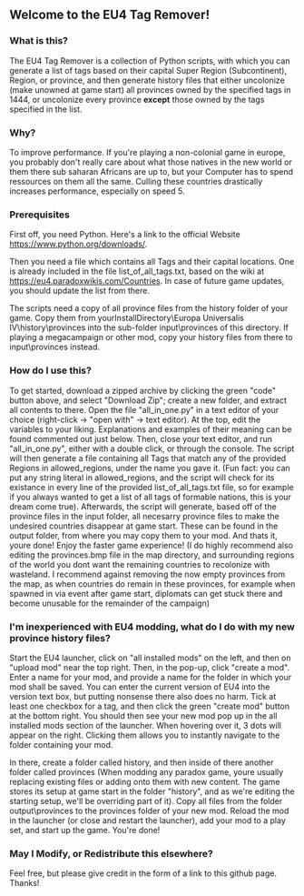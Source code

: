 ## Welcome to the EU4 Tag Remover!

### What is this?
The EU4 Tag Remover is a collection of Python scripts, with which you can generate a list of tags based on their capital Super Region (Subcontinent), Region, or province, and then generate history files that either uncolonize (make unowned at game start) all provinces owned by the specified tags in 1444, or uncolonize every province **except** those owned by the tags specified in the list.

### Why?
To improve performance. If you're playing a non-colonial game in europe, you probably don't really care about what those natives in the new world or them there sub saharan Africans are up to, but your Computer has to spend ressources on them all the same. Culling these countries drastically increases performance, especially on speed 5.

### Prerequisites
First off, you need Python. Here's a link to the official Website https://www.python.org/downloads/.

Then you need a file which contains all Tags and their capital locations. One is already included in the file list_of_all_tags.txt, based on the wiki at https://eu4.paradoxwikis.com/Countries. In case of future game updates, you should update the list from there.

The scripts need a copy of all province files from the history folder of your game. Copy them from yourInstallDirectory\Europa Universalis IV\history\provinces into the sub-folder input\provinces of this directory. If playing a megacampaign or other mod, copy your history files from there to input\provinces instead.

### How do I use this?
To get started, download a zipped archive by clicking the green "code" button above, and select "Download Zip"; create a new folder, and extract all contents to there. Open the file "all_in_one.py" in a text editor of your choice (right-click -> "open with" -> text editor). At the top, edit the variables to your liking. Explanations and examples of their meaning can be found commented out just below. Then, close your text editor, and run "all_in_one.py", either with a double click, or through the console. The script will then generate a file containing all Tags that match any of the provided Regions in allowed_regions, under the name you gave it. (Fun fact: you can put any string literal in allowed_regions, and the script will check for its existance in every line of the provided list_of_all_tags.txt file, so for example if you always wanted to get a list of all tags of formable nations, this is your dream come true). Afterwards, the script will generate, based off of the province files in the input folder, all necesarry province files to make the undesired countries disappear at game start. These can be found in the output folder, from where you may copy them to your mod. And thats it, youre done! Enjoy the faster game experience! (I do highly recommend also editing the provinces.bmp file in the map directory, and surrounding regions of the world you dont want the remaining countries to recolonize with wasteland. I recommend against removing the now empty provinces from the map, as when countries do remain in these provinces, for example when spawned in via event after game start, diplomats can get stuck there and become unusable for the remainder of the campaign)

### I'm inexperienced with EU4 modding, what do I do with my new province history files?
Start the EU4 launcher, click on "all installed mods" on the left, and then on "upload mod" near the top right. Then, in the pop-up, click "create a mod". Enter a name for your mod, and provide a name for the folder in which your mod shall be saved. You can enter the current version of EU4 into the version text box, but putting nonsense there also does no harm. Tick at least one checkbox for a tag, and then click the green "create mod" button at the bottom right. You should then see your new mod pop up in the all installed mods section of the launcher. When hovering over it, 3 dots will appear on the right. Clicking them allows you to instantly navigate to the folder containing your mod.

In there, create a folder called history, and then inside of there another folder called provinces (When modding any paradox game, youre usually replacing existing files or adding onto them with new content. The game stores its setup at game start in the folder "history", and as we're editing the starting setup, we'll be overriding part of it). Copy all files from the folder output\provinces to the provinces folder of your new mod. Reload the mod in the launcher (or close and restart the launcher), add your mod to a play set, and start up the game. You're done!

### May I Modify, or Redistribute this elsewhere?
Feel free, but please give credit in the form of a link to this github page. Thanks!
